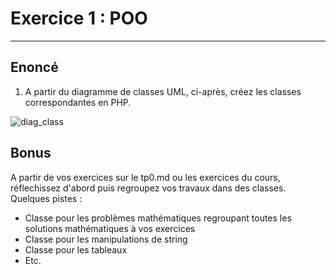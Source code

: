 # Exercice 1 : POO

---

## Enoncé

1. A partir du diagramme de classes UML, ci-après, créez les classes correspondantes en PHP.

![diag_class](./img/di.PNG)

## Bonus

A partir de vos exercices sur le tp0.md ou les exercices du cours, réflechissez d'abord puis regroupez vos travaux dans des classes.
Quelques pistes : 
- Classe pour les problèmes mathématiques regroupant toutes les solutions mathématiques à vos exercices
- Classe pour les manipulations de string
- Classe pour les tableaux
- Etc.